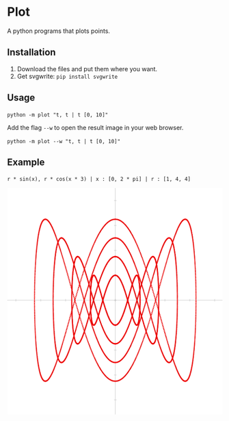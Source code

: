# Plot

A python programs that plots points.

## Installation

1. Download the files and put them where you want.
2. Get svgwrite: `pip install svgwrite`

## Usage

`python -m plot "t, t | t [0, 10]"`

Add the flag `--w` to open the result image in your web browser.

`python -m plot --w "t, t | t [0, 10]"`

## Example

`r * sin(x), r * cos(x * 3) | x : [0, 2 * pi] | r : [1, 4, 4]`

![Example 1 Image](https://raw.githubusercontent.com/DXsmiley/Plot/master/example1.png)